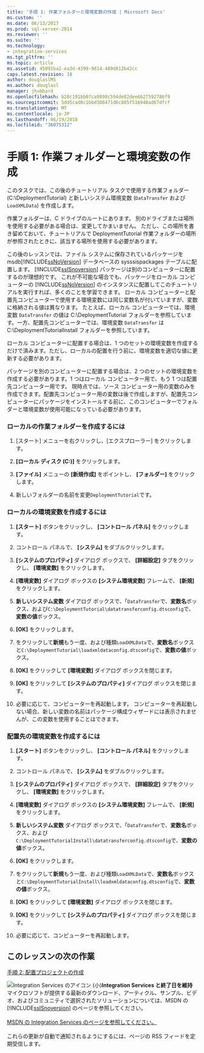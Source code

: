 ```yaml
---
title: '手順 1: 作業フォルダーと環境変数の作成 | Microsoft Docs'
ms.custom: ''
ms.date: 06/13/2017
ms.prod: sql-server-2014
ms.reviewer: ''
ms.suite: ''
ms.technology:
- integration-services
ms.tgt_pltfrm: ''
ms.topic: article
ms.assetid: 45091ba2-ea3d-4399-9814-489d812b42cc
caps.latest.revision: 18
author: douglaslMS
ms.author: douglasl
manager: jhubbard
ms.openlocfilehash: b28c191bb07ca9898c594de82dee6b27592786f9
ms.sourcegitcommit: 5dd5cad0c1bbd308471d6c885f516948ad67dfcf
ms.translationtype: MT
ms.contentlocale: ja-JP
ms.lasthandoff: 06/19/2018
ms.locfileid: "36075312"
---
```

# <a name="step-1-creating-working-folders-and-environment-variables"></a>手順 1: 作業フォルダーと環境変数の作成
  このタスクでは、この後のチュートリアル タスクで使用する作業フォルダー (C:\DeploymentTutorial) と新しいシステム環境変数 (`DataTransfer` および `LoadXMLData`) を作成します。  
  
 作業フォルダーは、C ドライブのルートにあります。 別のドライブまたは場所を使用する必要がある場合は、変更してかまいません。 ただし、この場所を書き留めておいて、チュートリアルで DeploymentTutorial 作業フォルダーの場所が参照されたときに、該当する場所を使用する必要があります。  
  
 この後のレッスンでは、ファイル システムに保存されているパッケージを msdb[!INCLUDE[ssNoVersion](../includes/ssnoversion-md.md)] データベースの sysssispackages テーブルに配置します。 [!INCLUDE[ssISnoversion](../includes/ssisnoversion-md.md)] パッケージは別のコンピューターに配置するのが理想的です。 これが不可能な場合でも、パッケージをローカル コンピューターの [!INCLUDE[ssNoVersion](../includes/ssnoversion-md.md)] のインスタンスに配置してこのチュートリアルを実行すれば、多くのことを学習できます。 ローカル コンピューターと配置先コンピューターで使用する環境変数には同じ変数名が付いていますが、変数に格納される値は異なります。 たとえば、ローカル コンピューターでは、環境変数 `DataTransfer` の値は C:\DeploymentTutorial フォルダーを参照しています。一方、配置先コンピューターでは、環境変数 `DataTransfer` は C:\DeploymentTutorialInstall フォルダーを参照しています。  
  
 ローカル コンピューターに配置する場合は、1 つのセットの環境変数を作成するだけで済みます。ただし、ローカルの配置を行う前に、環境変数を適切な値に更新する必要があります。  
  
 パッケージを別のコンピューターに配置する場合は、2 つのセットの環境変数を作成する必要があります。1 つはローカル コンピューター用で、もう 1 つは配置先コンピューター用です。 現時点では、ソース コンピューター用の変数のみを作成できます。配置先コンピューター用の変数は後で作成しますが、配置先コンピューターにパッケージをインストールする前に、このコンピューターでフォルダーと環境変数が使用可能になっている必要があります。  
  
### <a name="to-create-the-local-working-folder"></a>ローカルの作業フォルダーを作成するには  
  
1.  [スタート] メニューを右クリックし、[エクスプローラー] をクリックします。  
  
2.  **[ローカル ディスク (C:)]** をクリックします。  
  
3.  **[ファイル]** メニューの **[新規作成]** をポイントし、 **[フォルダー]** をクリックします。  
  
4.  新しいフォルダーの名前を変更`DeploymentTutorial`です。  
  
### <a name="to-create-local-environment-variables"></a>ローカルの環境変数を作成するには  
  
1.  **[スタート]** ボタンをクリックし、 **[コントロール パネル]** をクリックします。  
  
2.  コントロール パネルで、 **[システム]** をダブルクリックします。  
  
3.  **[システムのプロパティ]** ダイアログ ボックスで、 **[詳細設定]** タブをクリックし、 **[環境変数]** をクリックします。  
  
4.  **[環境変数]** ダイアログ ボックスの **[システム環境変数]** フレームで、 **[新規]** をクリックします。  
  
5.  **新しいシステム変数** ダイアログ ボックスで、「`DataTransfer`で、**変数名**ボックス、および`C:\DeploymentTutorial\datatransferconfig.dtsconfig`で、**変数の値**ボックス。  
  
6.  **[OK]** をクリックします。  
  
7.  をクリックして**新規**もう一度、および種類`LoadXMLData`で、**変数名**ボックスと`C:\DeploymentTutorial\loadxmldataconfig.dtsconfig`で、**変数の値**ボックス。  
  
8.  **[OK]** をクリックして **[環境変数]** ダイアログ ボックスを閉じます。  
  
9. **[OK]** をクリックして **[システムのプロパティ]** ダイアログ ボックスを閉じます。  
  
10. 必要に応じて、コンピューターを再起動します。 コンピューターを再起動しない場合、新しい変数の名前はパッケージ構成ウィザードには表示されませんが、この変数を使用することはできます。  
  
### <a name="to-create-destination-environment-variables"></a>配置先の環境変数を作成するには  
  
1.  **[スタート]** ボタンをクリックし、 **[コントロール パネル]** をクリックします。  
  
2.  コントロール パネルで、 **[システム]** をダブルクリックします。  
  
3.  **[システムのプロパティ]** ダイアログ ボックスで、 **[詳細設定]** タブをクリックし、 **[環境変数]** をクリックします。  
  
4.  **[環境変数]** ダイアログ ボックスの **[システム環境変数]** フレームで、 **[新規]** をクリックします。  
  
5.  **新しいシステム変数** ダイアログ ボックスで、「`DataTransfer`で、**変数名**ボックス、および`C:\DeploymentTutorialInstall\datatransferconfig.dtsconfig`で、**変数の値**ボックス。  
  
6.  **[OK]** をクリックします。  
  
7.  をクリックして**新規**もう一度、および種類`LoadXMLData`で、**変数名**ボックスと`C:\DeploymentTutorialInstall\loadxmldataconfig.dtsconfig`で、**変数の値**ボックス。  
  
8.  **[OK]** をクリックして **[環境変数]** ダイアログ ボックスを閉じます。  
  
9. **[OK]** をクリックして **[システムのプロパティ]** ダイアログ ボックスを閉じます。  
  
10. 必要に応じて、コンピューターを再起動します。  
  
## <a name="next-task-in-lesson"></a>このレッスンの次の作業  
 [手順 2: 配置プロジェクトの作成](../integration-services/lesson-1-2-creating-the-deployment-project.md)  
  
![Integration Services のアイコン (小)](media/dts-16.gif "Integration Services アイコン (小)")**Integration Services と終了日を維持** <br /> マイクロソフトが提供する最新のダウンロード、アーティクル、サンプル、ビデオ、およびコミュニティで選択されたソリューションについては、MSDN の [!INCLUDE[ssISnoversion](../includes/ssisnoversion-md.md)] のページを参照してください。<br /><br /> [MSDN の Integration Services のページを参照してください。](http://go.microsoft.com/fwlink/?LinkId=136655)<br /><br /> これらの更新が自動で通知されるようにするには、ページの RSS フィードを定期受信します。  
  
  
